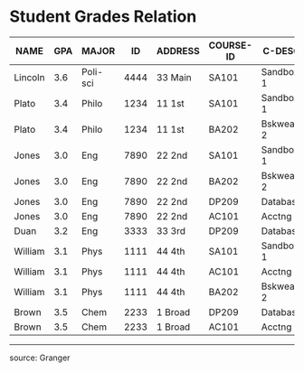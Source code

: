 # Student Grades Relation

NAME	|	GPA	|	MAJOR	|	ID	|	ADDRESS	|	COURSE-ID	|	C-DESC	|	GRADE	|	CREDIT
---	|	---	|	---	|	---	|	---	|	---	|	---	|	---	|	---
Lincoln	|	3.6	|	Poli-sci	|	4444	|	33 Main	|	SA101	|	Sandbox 1	|	A	|	3
Plato	|	3.4	|	Philo	|	1234	|	11 1st	|	SA101	|	Sandbox 1	|	A	|	3
Plato	|	3.4	|	Philo	|	1234	|	11 1st	|	BA202	|	Bskweav 2	|	C	|	2
Jones	|	3.0	|	Eng	|	7890	|	22 2nd	|	SA101	|	Sandbox 1	|	D	|	3
Jones	|	3.0	|	Eng	|	7890	|	22 2nd	|	BA202	|	Bskweav 2	|	E	|	2
Jones	|	3.0	|	Eng	|	7890	|	22 2nd	|	DP209	|	Database	|	A	|	3
Jones	|	3.0	|	Eng	|	7890	|	22 2nd	|	AC101	|	Acctng	|	B	|	3
Duan	|	3.2	|	Eng	|	3333	|	33 3rd	|	DP209	|	Database	|	B	|	3
William	|	3.1	|	Phys	|	1111	|	44 4th	|	SA101	|	Sandbox 1	|	F	|	3
William	|	3.1	|	Phys	|	1111	|	44 4th	|	AC101	|	Acctng	|	A	|	3
William	|	3.1	|	Phys	|	1111	|	44 4th	|	BA202	|	Bskweav 2	|	D	|	2
Brown	|	3.5	|	Chem	|	2233	|	1 Broad	|	DP209	|	Database	|	C	|	3
Brown	|	3.5	|	Chem	|	2233	|	1 Broad	|	AC101	|	Acctng	|	A	|	3

<hr>

source: Granger
